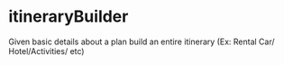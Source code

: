 # itineraryBuilder
Given basic details about a plan build an entire itinerary (Ex: Rental Car/ Hotel/Activities/ etc)
